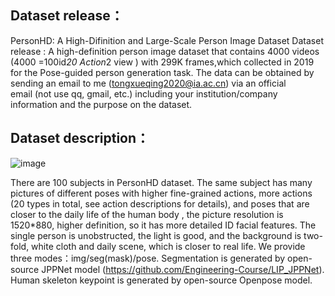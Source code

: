 Dataset release：
---
PersonHD: A High-Difinition and Large-Scale Person Image Dataset
Dataset release :
A high-definition  person image dataset that contains 4000 videos (4000 =100id*20 Action*2 view ) with 299K frames,which collected in 2019 for the Pose-guided person generation task. The data can be obtained by sending an email to me (tongxueqing2020@ia.ac.cn) via an official email (not use qq, gmail, etc.) including your institution/company information and the purpose on the dataset.

Dataset description：
---
![image](https://github.com/tongxueqing/PersonHD/blob/main/%E5%9B%BE%E7%89%871.png)


There are 100 subjects in PersonHD dataset. The same subject has many pictures of different poses with higher fine-grained actions, more actions (20 types in total, see action descriptions for details), and poses that are closer to the daily life of the human body , the picture resolution is 1520*880, higher definition, so it has more detailed ID facial features. The single person is unobstructed, the light is good, and the background is two-fold, white cloth and  daily scene, which is closer to real life. We provide three modes：img/seg(mask)/pose. Segmentation is generated by open-source JPPNet model (https://github.com/Engineering-Course/LIP_JPPNet). Human skeleton keypoint is generated by open-source Openpose model. 
